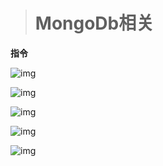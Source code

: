 > # **MongoDb相关**

**指令**

![img](https://typora1-1304288279.cos.ap-beijing.myqcloud.com/clipboard-1610699168973.png)

![img](https://typora1-1304288279.cos.ap-beijing.myqcloud.com/clipboard-1610699178541.png)

![img](https://typora1-1304288279.cos.ap-beijing.myqcloud.com/clipboard-1610699183549.png)

![img](https://typora1-1304288279.cos.ap-beijing.myqcloud.com/clipboard-1610699188281.png)

![img](https://typora1-1304288279.cos.ap-beijing.myqcloud.com/clipboard-1610699192892.png)
